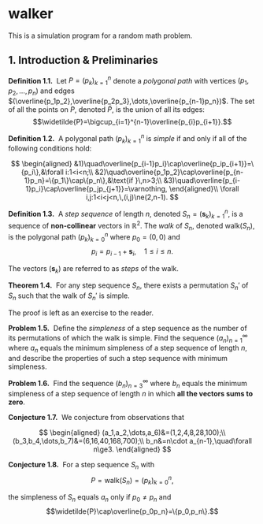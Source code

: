 # walker

This is a simulation program for a random math problem.

## 1. Introduction & Preliminaries

**Definition 1.1.**&nbsp; Let $P=(p_k)_{k=1}^n$ denote a *polygonal path* with vertices $(p_1,p_2,\dots,p_n)$ and edges $(\overline{p_1p_2},\overline{p_2p_3},\dots,\overline{p_{n-1}p_n})$. The set of all the points on $P$, denoted $\widetilde{P}$, is the union of all its edges: $$\widetilde{P}=\bigcup_{i=1}^{n-1}\overline{p_{i}p_{i+1}}.$$

**Definition 1.2.**&nbsp; A polygonal path $(p_k)_{k=1}^n$ is *simple* if and only if all of the following conditions hold:

$$
\begin{aligned}
&1)\quad\overline{p_{i-1}p_i}\cap\overline{p_ip_{i+1}}=\{p_i\},&\forall i:1<i<n;\\
&2)\quad\overline{p_1p_2}\cap\overline{p_{n-1}p_n}=\{p_1\}\cap\{p_n\},&\text{if }\,n>3;\\
&3)\quad\overline{p_{i-1}p_i}\cap\overline{p_jp_{j+1}}=\varnothing,
\end{aligned}\\
\forall i,j:1<i<j<n,\,(i,j)\ne(2,n-1).
$$

**Definition 1.3.**&nbsp; A *step sequence* of length $n$, denoted $S_n=(\mathbf{s}_k)_{k=1}^n$, is a sequence of **non-collinear** vectors in $\mathbb{R}^2$. The *walk* of $S_n$, denoted $\mathrm{walk}(S_n)$, is the polygonal path $(p_k)_{k=0}^{n}$ where $p_0=(0,0)$ and $$p_i=p_{i-1}+\mathbf{s}_i,\quad1\le i\le n.$$

The vectors $(\mathbf{s}_k)$ are referred to as *steps* of the walk.

**Theorem 1.4.**&nbsp; For any step sequence $S_n$, there exists a permutation $S_n'$ of $S_n$ such that the walk of $S_n'$ is simple.

The proof is left as an exercise to the reader.

**Problem 1.5.**&nbsp; Define the *simpleness* of a step sequence as the number of its permutations of which the walk is simple. Find the sequence $(a_n)_{n=1}^\infty$ where $a_n$ equals the minimum simpleness of a step sequence of length $n$, and describe the properties of such a step sequence with minimum simpleness.

**Problem 1.6.**&nbsp; Find the sequence $(b_n)_{n=3}^\infty$ where $b_n$ equals the minimum simpleness of a step sequence of length $n$ in which **all the vectors sums to zero**.

**Conjecture 1.7.**&nbsp; We conjecture from observations that

$$
\begin{aligned}
(a_1,a_2,\dots,a_6)&=(1,2,4,8,28,100);\\
(b_3,b_4,\dots,b_7)&=(6,16,40,168,700);\\
b_n&=n\cdot a_{n-1},\quad\forall n\ge3.
\end{aligned}
$$

**Conjecture 1.8.**&nbsp; For a step sequence $S_n$ with
$$P=\mathrm{walk}(S_n)=(p_k)_{k=0}^{n},$$

the simpleness of $S_n$ equals $a_n$ only if $p_0\ne p_n$ and
$$\widetilde{P}\cap\overline{p_0p_n}=\{p_0,p_n\}.$$
